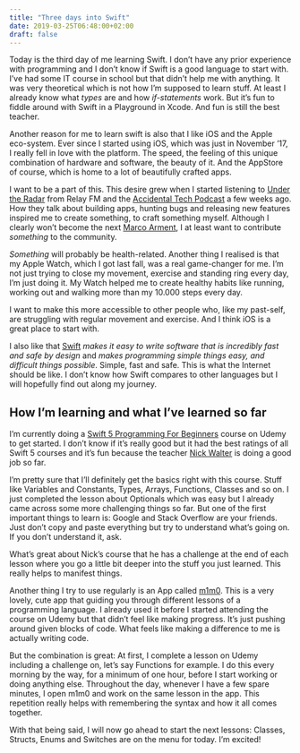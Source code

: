 ```yaml
---
title: "Three days into Swift"
date: 2019-03-25T06:48:00+02:00
draft: false
---
```


Today is the third day of me learning Swift. I don’t have any prior experience with programming and I don’t know if Swift is a good language to start with. I’ve had some IT course in school but that didn’t help me with anything. It was very theoretical which is not how I’m supposed to learn stuff. At least I already know what _types_ are and how _if-statements_ work. But it’s fun to fiddle around with Swift in a Playground in Xcode. And fun is still the best teacher.

Another reason for me to learn swift is also that I like iOS and the Apple eco-system. Ever since I started using iOS, which was just in November ’17, I really fell in love with the platform. The speed, the feeling of this unique combination of hardware and software, the beauty of it. And the AppStore of course, which is home to a lot of beautifully crafted apps. 

I want to be a part of this. This desire grew when I started listening to [Under the Radar](https://www.relay.fm/radar) from Relay FM and the [Accidental Tech Podcast](https://atp.fm) a few weeks ago. How they talk about building apps, hunting bugs and releasing new features inspired me to create something, to craft something myself. Although I clearly won’t become the next [Marco Arment](https://twitter.com/marcoarment), I at least want to contribute _something_ to the community.

_Something_ will probably be health-related. Another thing I realised is that my Apple Watch, which I got last fall, was a real game-changer for me. I’m not just trying to close my movement, exercise and standing ring every day, I’m just doing it. My Watch helped me to create healthy habits like running, working out and walking more than my 10.000 steps every day.

I want to make this more accessible to other people who, like my past-self, are struggling with regular movement and exercise. And I think iOS is a great place to start with.

I also like that [Swift](https://swift.org) _makes it easy to write software that is incredibly fast and safe by design_ and _makes programming simple things easy, and difficult things possible_. Simple, fast and safe. This is what the Internet should be like. I don’t know how Swift compares to other languages but I will hopefully find out along my journey.

## How I’m learning and what I’ve learned so far
I’m currently doing a [Swift 5 Programming For Beginners](https://www.udemy.com/share/1012RsAEoedVdUR3w=/) course on Udemy to get started. I don’t know if it’s really good but it had the best ratings of all Swift 5 courses and it’s fun because the teacher [Nick Walter](https://twitter.com/nickchuckwalter) is doing a good job so far.

I’m pretty sure that I’ll definitely get the basics right with this course. Stuff like Variables and Constants, Types, Arrays, Functions, Classes and so on. I just completed the lesson about Optionals which was easy but I already came across some more challenging things so far. But one of the first important things to learn is: Google and Stack Overflow are your friends. Just don’t copy and paste everything but try to understand what’s going on. If you don’t understand it, ask.

What’s great about Nick’s course that he has a challenge at the end of each lesson where you go a little bit deeper into the stuff you just learned. This really helps to manifest things.

Another thing I try to use regularly is an App called [m1m0](https://getmimo.com). This is a very lovely, cute app that guiding you through different lessons of a programming language. I already used it before I started attending the course on Udemy but that didn’t feel like making progress. It’s just pushing around given blocks of code. What feels like making a difference to me is actually writing code.

But the combination is great: At first, I complete a lesson on Udemy including a challenge on, let’s say Functions for example. I do this every morning by the way, for a minimum of one hour, before I start working or doing anything else. Throughout the day, whenever I have a few spare minutes, I open m1m0 and work on the same lesson in the app. This repetition really helps with remembering the syntax and how it all comes together.

With that being said, I will now go ahead to start the next lessons: Classes, Structs, Enums and Switches are on the menu for today. I’m excited!